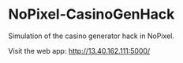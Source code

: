 # NoPixel-CasinoGenHack
Simulation of the casino generator hack in NoPixel.

Visit the web app: http://13.40.162.111:5000/
